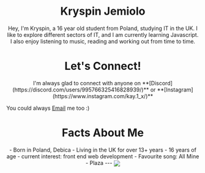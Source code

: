  <h1 align="center">Kryspin Jemiolo</h1>

<p align="center"> Hey, I'm Kryspin, a 16 year old student from Poland, studying IT in the UK. I like to explore different sectors of IT, and I am currently learning Javascript. I also enjoy listening to music, reading and working out from time to time.</p>

<h1 align="center"> Let's Connect!</h1>

<p align="center"> I'm always glad to connect with anyone on **[Discord](https://discord.com/users/995766325416828939/)** or **[Instagram](https://www.instagram.com/kay.1_x/)**

You could always <a href="mailto: contact@kryspinjemiolo.co.uk">Email</a> me too :)
 </p>

<h1 align="center"> Facts About Me </h1>

<p align="center">
- Born in Poland, Debica
- Living in the UK for over 13+ years
- 16 years of age
- current interest: front end web development
- Favourite song: All Mine - Plaza
</p1>
---

<a href="https://github.com/anuraghazra/github-readme-stats">
  <img align="center" src="https://github-readme-stats.vercel.app/api?username=kryspinjemiolo&include_all_commits=true&count_private=true&show_icons=true&theme=radical&title_color='#42ddf5'&text_color='#55de4e'&icon_color='#c45a73'" />
</a>
